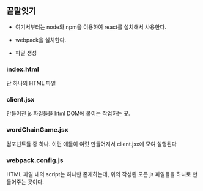 ## 끝말잇기

* 여기서부터는 node와 npm을 이용하여 react를 설치해서 사용한다.

* webpack을 설치한다.

* 파일 생성
### index.html
단 하나의 HTML 파일
### client.jsx
만들어진 js 파일들을 html DOM에 붙이는 작업하는 곳. 
### wordChainGame.jsx
컴포넌트들 중 하나. 이런 애들이 여럿 만들어져서 client.jsx에 모여 실행된다
### webpack.config.js
HTML 파일 내의 script는 하나만 존재하는데, 위의 작성된 모든 js 파일들을 하나로 만들어주는 곳이다.

